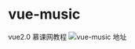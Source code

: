 # vue-music
vue2.0 慕课网教程
![vue-music 地址](http://qr.api.cli.im/qr?data=http%3A%2F%2Fwww.soulferry.xyz%2FDEMO%2Fvue-music%2F%23%2Frecommend&level=H&transparent=0&blockpixel=12&marginblock=1&logourl=&size=260&kid=cliim&key=012edffe7520415886eacb0160521c53)
